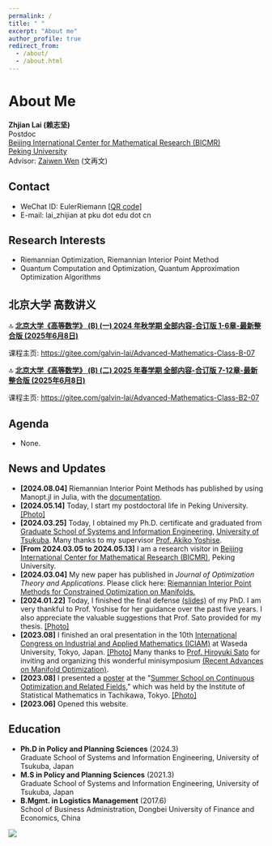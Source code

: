 ```yaml
---
permalink: /
title: " "
excerpt: "About me"
author_profile: true
redirect_from: 
  - /about/
  - /about.html
---
```


# About Me

**Zhjian Lai (赖志坚)**\
Postdoc\
[Beijing International Center for Mathematical Research (BICMR)](http://bicmr.pku.edu.cn/)\
[Peking University](https://english.pku.edu.cn/)\
Advisor: [Zaiwen Wen](http://faculty.bicmr.pku.edu.cn/~wenzw/) (文再文)

## Contact

 - WeChat ID: EulerRiemann [[QR code]](https://galvinlai.github.io/images/qr_code_300.jpg)
 - E-mail:  lai_zhijian at pku dot edu dot cn

## Research Interests

- Riemannian Optimization, Riemannian Interior Point Method
- Quantum Computation and Optimization, Quantum Approximation Optimization Algorithms

## 北京大学 高数讲义

:top: [**北京大学《高等数学》 (B) (一) 2024 年秋学期 全部内容-合订版 1-6章-最新整合版 (2025年6月8日)**](https://gitee.com/galvin-lai/Advanced-Mathematics-Class-B-07/raw/master/AM-B-1-PKU-ALL.pdf)

课程主页: https://gitee.com/galvin-lai/Advanced-Mathematics-Class-B-07

:top: [**北京大学《高等数学》 (B) (二) 2025 年春学期 全部内容-合订版 7-12章-最新整合版 (2025年6月8日)**](https://gitee.com/galvin-lai/Advanced-Mathematics-Class-B2-07/raw/master/AM-B-2-PKU-ALL.pdf) 

课程主页: https://gitee.com/galvin-lai/Advanced-Mathematics-Class-B2-07

## Agenda

 - None.

## News and Updates

- **[2024.08.04]** Riemannian Interior Point Methods has published by using Manopt.jl in Julia, with the [documentation](https://manoptjl.org/stable/solvers/interior_point_Newton/).
- **[2024.05.14]** Today, I start my postdoctoral life in Peking University. [[Photo]](https://galvinlai.github.io/images/weiming_lake_20240516092531.jpg)
- **[2024.03.25]** Today, I obtained my Ph.D. certificate and graduated from [Graduate School of Systems and Information Engineering](https://www.sie.tsukuba.ac.jp/eng/), [University of Tsukuba](https://www.tsukuba.ac.jp/en/). Many thanks to my supervisor [Prof. Akiko Yoshise](https://infoshako.sk.tsukuba.ac.jp/~yoshise/).
- **[From 2024.03.05 to 2024.05.13]** I am a research visitor in [Beijing International Center for Mathematical Research (BICMR)](https://bicmr.pku.edu.cn/), Peking University.
- **[2024.03.04]** My new paper has published in *Journal of Optimization Theory and Applications*. Please click here: [Riemannian Interior Point Methods for Constrained Optimization on Manifolds.]( https://doi.org/10.1007/s10957-024-02403-8)
- **[2024.01.22]** Today, I finished the final defense [(slides)](https://galvinlai.github.io/files/slides/2024_01_22_PhD_FinalDefense.pdf) of my PhD. I am very thankful to Prof. Yoshise for her guidance over the past five years. I also appreciate the valuable suggestions that Prof. Sato provided for my thesis. [[Photo]](https://galvinlai.github.io/images/sato_yoshise_lai_2024-01-22.jpg)
- **[2023.08]** I finished an oral presentation in the 10th [International Congress on Industrial and Applied Mathematics (ICIAM)](https://iciam2023.org/) at Waseda University, Tokyo, Japan. [[Photo]](https://galvinlai.github.io/images/ICIAM2023.jpg) Many thanks to [Prof. Hiroyuki Sato](https://sites.google.com/site/hiroyukisatoeng/home) for inviting and organizing this wonderful minisymposium [(Recent Advances on Manifold Optimization)](https://iciam2023.org/registered_data?id=01064).
- **[2023.08]** I presented a [poster](https://galvinlai.github.io/talks/) at the "[Summer School on Continuous Optimization and Related Fields](https://www.ism.ac.jp/~mirai/sscoke/2023/)," which was held by the Institute of Statistical Mathematics in Tachikawa, Tokyo. [[Photo]](https://galvinlai.github.io/images/2023-08-11-sscoke-group-photo-b.jpg)
- **[2023.06]** Opened this website.

## Education

- **Ph.D in Policy and Planning Sciences** (2024.3)\
  Graduate School of Systems and Information Engineering, University of Tsukuba, Japan
- **M.S in Policy and Planning Sciences** (2021.3)\
  Graduate School of Systems and Information Engineering, University of Tsukuba, Japan
- **B.Mgmt. in Logistics Management** (2017.6)\
  School of Business Administration, Dongbei University of Finance and Economics, China


<a href='https://clustrmaps.com/site/1bv2n'  title='Visit tracker'><img src='//clustrmaps.com/map_v2.png?cl=ffffff&w=300&t=n&d=J6_1YGeLg-J7t5ToGOrm1lj_HeE4j7CR-SSuDJOBqso&co=2d78ad&ct=ffffff'/></a>